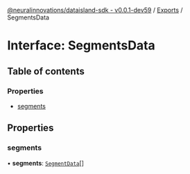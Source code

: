 [@neuralinnovations/dataisland-sdk - v0.0.1-dev59](../../README.md) / [Exports](../modules.md) / SegmentsData

# Interface: SegmentsData

## Table of contents

### Properties

- [segments](SegmentsData.md#segments)

## Properties

### segments

• **segments**: [`SegmentData`](SegmentData.md)[]
